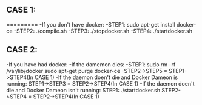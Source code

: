 ## CASE 1:
=========
 -If you don't have docker:
 -STEP1: sudo apt-get install docker-ce
 -STEP2: ./compile.sh
 -STEP3: ./stopdocker.sh
 -STEP4: ./startdocker.sh


## CASE 2:

-If you have had docker:
    -If the damemon dies:
        -STEP1:  sudo rm -rf /var/lib/docker
                sudo apt-get purge docker-ce
        -STEP2->STEP5 = STEP1->STEP4(In CASE 1)
    -If the daemon doen't die and Docker Dameon is running:
        STEP1->STEP3 = STEP2->STEP4(In CASE 1)
    -If the daemon doen't die and Docker Dameon isn't running:
        STEP1: ./startdocker.sh
        STEP2->STEP4 = STEP2->STEP4(In CASE 1)
